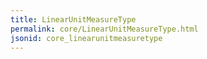 ```yaml
---
title: LinearUnitMeasureType
permalink: core/LinearUnitMeasureType.html
jsonid: core_linearunitmeasuretype
---
```

